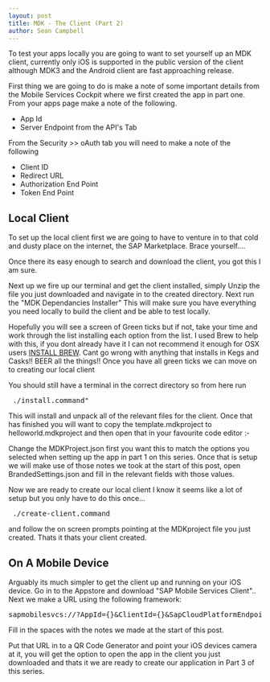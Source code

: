 ```yaml
---
layout: post
title: MDK - The Client (Part 2)
author: Sean Campbell
---
```


To test your apps locally you are going to want to set yourself up an MDK client, currently only iOS is supported in the public version of the client although MDK3 and the Android client are fast approaching release.

First thing we are going to do is make a note of some important details from the Mobile Services Cockpit where we first created the app in part one. From your apps page make a note of the following.  

- App Id 
- Server Endpoint from the API's Tab  

From the Security >> oAuth tab you will need to make a note of the following

- Client ID
- Redirect URL
- Authorization End Point
- Token End Point

## Local Client

To set up the local client first we are going to have to venture in to that cold and dusty place on the internet, the SAP Marketplace. Brace yourself....

Once there its easy enough to search and download the client, you got this I am sure. 

Next up we fire up our terminal and get the client installed, simply Unzip the file you just downloaded and navigate in to the created directory. Next run the "MDK Dependancies Installer" This will make sure you have everything you need locally to build the client and be able to test locally. 

Hopefully you will see a screen of Green ticks but if not, take your time and work through the list installing each option from the list. I used Brew to help with this, if you dont already have it I can not recommend it enough for OSX users [INSTALL BREW](https://brew.sh/). Cant go wrong with anything that installs in Kegs and Casks!! BEER all the things!! Once you have all green ticks we can move on to creating our local client

You should still have a terminal in the correct directory so from here run 
<pre> ./install.command" </pre>
This will install and unpack all of the relevant files for the client. Once that has finished you will want to copy the template.mdkproject to helloworld.mdkproject and then open that in your favourite code editor :- 

Change the MDKProject.json first you want this to match the options you selected when setting up the app in part 1 on this series. Once that is setup we will make use of those notes we took at the start of this post, open BrandedSettings.json and fill in the relevant fields with those values. 

Now we are ready to create our local client I know it seems like a lot of setup but you only have to do this once... 

<pre> ./create-client.command </pre>

and follow the on screen prompts pointing at the MDKproject file you just created. Thats it thats your client created. 


## On A Mobile Device

Arguably its much simpler to get the client up and running on your iOS device. Go in to the Appstore and download "SAP Mobile Services Client".. Next we make a URL using the following framework:

<pre>sapmobilesvcs://?AppId={}&ClientId={}&SapCloudPlatformEndpoint={}&AuthorizationEndpointUrl={}&RedirectUrl={}&TokenUrl={}&ServiceTimeZoneAbbreviation=PST </pre>

Fill in the spaces with the notes we made at the start of this post. 

Put that URL in to a QR Code Generator and point your iOS devices camera at it, you will get the option to open the app in the client you just downloaded and thats it we are ready to create our application in Part 3 of this series.
